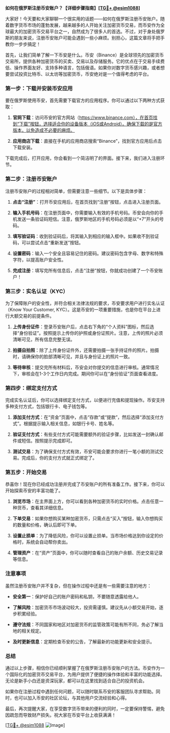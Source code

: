 **如何在俄罗斯注册币安账户？【详细步骤指南】[[TG💪+ @esim1088](https://t.me/s/esim1088)]**

大家好！今天要和大家聊聊一个很实用的话题——如何在俄罗斯注册币安账户。随着数字货币市场的蓬勃发展，越来越多的人开始关注加密货币交易，而币安作为全球最大的加密货币交易平台之一，自然成为了很多人的首选。不过，对于身处俄罗斯的朋友来说，注册币安账户可能会遇到一些小麻烦。别担心，这篇文章将手把手教你一步步搞定！

首先，让我们简单了解一下币安是什么。币安（Binance）是全球领先的加密货币交易所，提供各种加密货币的买卖、交易以及存储服务。它的优点在于交易手续费低、操作界面友好、支持多种语言，包括俄语。如果你对数字货币感兴趣，或者想要尝试投资比特币、以太坊等加密货币，币安绝对是一个值得考虑的平台。

### 第一步：下载并安装币安应用

要在俄罗斯使用币安，首先需要下载官方的应用程序。你可以通过以下两种方式获取：

1. **官网下载**：访问币安的官方网站（https://www.binance.com），在首页找到“下载”按钮，选择适合你的设备版本（iOS或Android）。确保下载的是官方版本，以免造成不必要的麻烦。
   
2. **应用商店下载**：直接在手机的应用商店搜索“Binance”，找到官方应用后点击下载安装。

下载完成后，打开应用，你会看到一个简洁明了的界面。接下来，我们进入注册环节。

### 第二步：注册币安账户

注册币安账户的过程相对简单，但需要注意一些细节。以下是具体步骤：

1. **点击“注册”**：打开币安应用后，在首页找到“注册”按钮，点击进入注册页面。
   
2. **输入手机号码**：在注册页面中，你需要输入有效的手机号码。币安会向你的手机发送一条验证码短信。注意，俄罗斯地区的手机号码必须是以“+7”开头的号码。

3. **填写验证码**：收到验证码后，将其输入到相应的输入框中。如果收不到验证码，可以尝试点击“重新发送”按钮。

4. **设置密码**：输入一个安全且容易记住的密码。建议密码包含字母、数字和特殊字符，以提高账户安全性。

5. **完成注册**：填写完所有信息后，点击“注册”按钮，你就成功创建了一个币安账户！

### 第三步：实名认证（KYC）

为了保障账户的安全性，并符合相关法律法规的要求，币安要求用户进行实名认证（Know Your Customer, KYC）。这是币安的一项重要措施，也是你在平台上进行大额交易的前提条件。

1. **上传身份证件**：登录币安账户后，点击右下角的“个人资料”图标，然后选择“身份验证”。按照提示上传你的护照或身份证照片。注意，上传的照片必须清晰可见，所有信息完整无误。

2. **拍摄自拍照**：除了上传身份证件外，还需要拍摄一张手持证件的照片。拍摄时，请确保你的脸部清晰可见，并且与身份证上的照片一致。

3. **等待审核**：提交完所有材料后，币安会对你提交的信息进行审核。通常情况下，审核会在1-3个工作日内完成。期间你可以在“身份验证”页面查看进度。

### 第四步：绑定支付方式

完成实名认证后，你可以选择绑定支付方式，以便进行充值和提现操作。币安支持多种支付方式，包括银行卡、电子钱包等。

1. **添加支付方式**：在“资金”页面中，点击“存款”或“提款”，然后选择“添加支付方式”。根据提示输入相关信息，如银行卡号、姓名等。

2. **验证支付方式**：有些支付方式可能需要额外的验证步骤，比如发送一封确认邮件或短信。按照提示完成即可。

3. **测试交易**：为了确保支付方式有效，币安可能会要求你进行一笔小额的测试交易。完成后，你的支付方式就正式绑定了。

### 第五步：开始交易

恭喜你！现在你已经成功注册并完成了币安账户的所有准备工作。接下来，你可以开始探索币安的丰富功能了。

1. **浏览市场**：在主界面上方，你可以看到各种加密货币的实时价格。点击任意一种货币，查看其详细信息。

2. **下单交易**：如果你想购买某种加密货币，只需点击“买入”按钮，输入你想购买的数量和价格，确认后即可下单。

3. **设置止损单**：为了降低风险，你可以设置止损单。当市场价格达到你设定的价格时，系统会自动帮你卖出。

4. **管理资产**：在“资产”页面中，你可以随时查看自己的账户余额、历史交易记录等信息。

### 注意事项

虽然注册币安账户并不复杂，但在操作过程中还是有一些需要注意的地方：

- **安全第一**：保护好自己的账户密码和私钥，不要随意透露给他人。
  
- **了解风险**：加密货币市场波动较大，投资需谨慎。建议先从小额交易开始，逐步积累经验。

- **遵守法规**：不同国家和地区对加密货币的监管政策可能有所不同，务必了解当地的相关规定。

- **及时更新信息**：定期检查币安的公告，了解最新的功能更新和安全提示。

### 总结

通过以上步骤，相信你已经顺利掌握了在俄罗斯注册币安账户的方法。币安作为一个国际化的加密货币交易平台，为用户提供了便捷的操作体验和丰富的功能选择。无论是新手小白还是资深玩家，都可以在这里找到适合自己的投资机会。

如果你在注册过程中遇到任何问题，可以随时联系币安的客服团队寻求帮助。同时，也可以加入币安的社区论坛，与其他用户交流经验和心得。

最后，再次提醒大家，在享受数字货币带来的便利的同时，一定要保持警惕，避免因疏忽而导致财产损失。祝大家在币安平台上收获满满！

[[TG💪+ @esim1088](https://t.me/s/esim1088) ![Image](https://i.postimg.cc/4NQfJmqS/Snipaste-2025-05-13-00-14-12.png)]